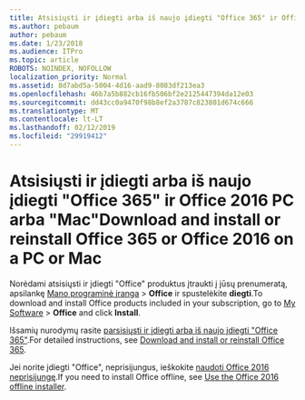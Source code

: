 ```yaml
---
title: Atsisiųsti ir įdiegti arba iš naujo įdiegti "Office 365" ir Office 2016 PC arba "Mac"
ms.author: pebaum
author: pebaum
ms.date: 1/23/2018
ms.audience: ITPro
ms.topic: article
ROBOTS: NOINDEX, NOFOLLOW
localization_priority: Normal
ms.assetid: 8d7abd5a-5004-4d16-aad9-8083df213ea3
ms.openlocfilehash: 46b7a5b882cb16fb506bf2e2125447394da12e03
ms.sourcegitcommit: dd43cc0a9470f98b8ef2a3787c823801d674c666
ms.translationtype: MT
ms.contentlocale: lt-LT
ms.lasthandoff: 02/12/2019
ms.locfileid: "29919412"
---
```

# <a name="download-and-install-or-reinstall-office-365-or-office-2016-on-a-pc-or-mac"></a><span data-ttu-id="2859d-102">Atsisiųsti ir įdiegti arba iš naujo įdiegti "Office 365" ir Office 2016 PC arba "Mac"</span><span class="sxs-lookup"><span data-stu-id="2859d-102">Download and install or reinstall Office 365 or Office 2016 on a PC or Mac</span></span>

<span data-ttu-id="2859d-103">Norėdami atsisiųsti ir įdiegti "Office" produktus įtraukti į jūsų prenumeratą, apsilankę [Mano programinė įranga](https://portal.office.com/OLS/MySoftware.aspx) \> **Office** ir spustelėkite **diegti**.</span><span class="sxs-lookup"><span data-stu-id="2859d-103">To download and install Office products included in your subscription, go to [My Software](https://portal.office.com/OLS/MySoftware.aspx) \> **Office** and click **Install**.</span></span> 
  
<span data-ttu-id="2859d-104">Išsamių nurodymų rasite [parsisiųsti ir įdiegti arba iš naujo įdiegti "Office 365"](https://support.office.com/article/4414eaaf-0478-48be-9c42-23adc471665816658?wt.mc_id=O365_Admin_Alch).</span><span class="sxs-lookup"><span data-stu-id="2859d-104">For detailed instructions, see [Download and install or reinstall Office 365](https://support.office.com/article/4414eaaf-0478-48be-9c42-23adc471665816658?wt.mc_id=O365_Admin_Alch).</span></span>
  
<span data-ttu-id="2859d-105">Jei norite įdiegti "Office", neprisijungus, ieškokite [naudoti Office 2016 neprisijungę](https://support.office.com/article/f0a85fe7-118f-41cb-a791-d59cef96ad1c?wt.mc_id=O365_Admin_Alch#OfficePlans=Office_for_business).</span><span class="sxs-lookup"><span data-stu-id="2859d-105">If you need to install Office offline, see [Use the Office 2016 offline installer](https://support.office.com/article/f0a85fe7-118f-41cb-a791-d59cef96ad1c?wt.mc_id=O365_Admin_Alch#OfficePlans=Office_for_business).</span></span>
  

